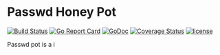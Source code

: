 # Passwd Honey Pot


[![Build Status](https://travis-ci.org/dougEfresh/passwd-pot.svg?branch=master)](https://travis-ci.org/dougEfresh/passwd-pot)
[![Go Report Card](https://goreportcard.com/badge/github.com/dougEfresh/passwd-pot)](https://goreportcard.com/report/github.com/dougEfresh/passwd-pot)
[![GoDoc](https://godoc.org/github.com/dougEfresh/passwd-pot?status.svg)](https://godoc.org/github.com/dougEfresh/passwd-pot)
[![Coverage Status](https://coveralls.io/repos/github/dougEfresh/passwd-pot/badge.svg?branch=master)](https://coveralls.io/github/dougEfresh/passwd-pot?branch=master)
[![license](http://img.shields.io/badge/license-apache-red.svg?style=flat)](https://raw.githubusercontent.com/dougEfresh/passwd-pot/master/LICENSE)


Passwd pot is a i